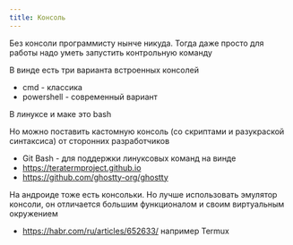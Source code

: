 ```yaml
---
title: Консоль
---
```


Без консоли программисту нынче никуда. Тогда даже просто для работы надо уметь запустить контрольную команду

В винде есть три варианта встроенных консолей
- cmd - классика
- powershell - современный вариант

В линуксе и маке это bash

Но можно поставить кастомную консоль (со скриптами и разукраской синтаксиса) от сторонних разработчиков
- Git Bash - для поддержки линуксовых команд на винде
- <https://teratermproject.github.io>
- https://github.com/ghostty-org/ghostty

На андроиде тоже есть консольки. Но лучше использовать эмулятор консоли, он отличается большим функционалом и своим виртуальным окружением
- https://habr.com/ru/articles/652633/ например Termux

